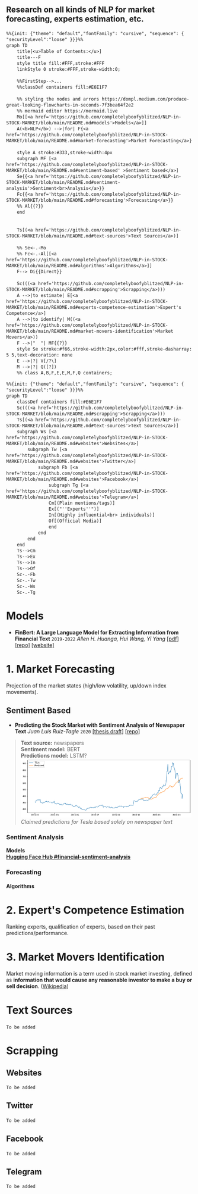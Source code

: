 <!-- inspired by https://github.com/ryanzhumich/Contrastive-Learning-NLP-Papers -->
<!-- make read me prettier:  -->
<!-- todo list https://docs.github.com/ru/get-started/writing-on-github/working-with-advanced-formatting/about-task-lists#about-task-lists -->
<!-- emojies https://github.com/chroline/well_app/blob/main/README.md -->
<!-- tables https://github.com/ArmynC/ArminC-AutoExec/#readme -->
<!-- pic https://github.com/karan/joe#readme -->
## Research on all kinds of NLP for market forecasting, experts estimation, etc.

```mermaid
%%{init: {"theme": "default","fontFamily": "cursive", "sequence": { "securityLevel":"loose" }}}%%
graph TD
    title[<u>Table of Contents:</u>]
    title---F
    style title fill:#FFF,stroke:#FFF
    linkStyle 0 stroke:#FFF,stroke-width:0;

    %%FirstStep-->...
    %%classDef containers fill:#E6E1F7
    
    %% styling the nodes and arrors https://dompl.medium.com/produce-great-looking-flowcharts-in-seconds-7f3bea64f2e2
    %% mermaid editor https://mermaid.live
    Mo[[<a href='https://github.com/completelyboofyblitzed/NLP-in-STOCK-MARKET/blob/main/README.md#models'>Models</a>]]
    A(<b>NLP</b>) -->|for| F{<a href='https://github.com/completelyboofyblitzed/NLP-in-STOCK-MARKET/blob/main/README.md#market-forecasting'>Market Forecasting</a>} 
    
    style A stroke:#333,stroke-width:4px
    subgraph MF [<a href='https://github.com/completelyboofyblitzed/NLP-in-STOCK-MARKET/blob/main/README.md#sentiment-based' >Sentiment based</a>]
    Se{{<a href='https://github.com/completelyboofyblitzed/NLP-in-STOCK-MARKET/blob/main/README.md#sentiment-analysis'>Sentiment<br>Analysis</a>}}
    Fc{{<a href='https://github.com/completelyboofyblitzed/NLP-in-STOCK-MARKET/blob/main/README.md#forecasting'>Forecasting</a>}}
    %% Al{{?}}
    end

    
    Ts[(<a href='https://github.com/completelyboofyblitzed/NLP-in-STOCK-MARKET/blob/main/README.md#text-sources'>Text Sources</a>)]
    
    %% Se<-.-Mo
    %% Fc<-.-Al[[<a href='https://github.com/completelyboofyblitzed/NLP-in-STOCK-MARKET/blob/main/README.md#algorithms'>Algorithms</a>]]
    F--> Di{{Direct}}

    Sc(((<a href='https://github.com/completelyboofyblitzed/NLP-in-STOCK-MARKET/blob/main/README.md#scrapping'>Scrapping</a>)))
    A -->|to estimate| E[<a href='https://github.com/completelyboofyblitzed/NLP-in-STOCK-MARKET/blob/main/README.md#experts-competence-estimation'>Expert's Competence</a>]
    A -->|to identify| M((<a href='https://github.com/completelyboofyblitzed/NLP-in-STOCK-MARKET/blob/main/README.md#market-movers-identification'>Market Movers</a>))
    F -->|"  "| MF{{?}}
    style Se stroke:#f66,stroke-width:2px,color:#fff,stroke-dasharray: 5 5,text-decoration: none
    E -->|?| V[/?\]
    M -->|?| Q([?])
    %% class A,B,F,E,E,M,F,Q containers;
```

```mermaid
%%{init: {"theme": "default","fontFamily": "cursive", "sequence": { "securityLevel":"loose" }}}%%
graph TD
    classDef containers fill:#E6E1F7
    Sc(((<a href='https://github.com/completelyboofyblitzed/NLP-in-STOCK-MARKET/blob/main/README.md#scrapping'>Scrapping</a>)))
    Ts[(<a href='https://github.com/completelyboofyblitzed/NLP-in-STOCK-MARKET/blob/main/README.md#text-sources'>Text Sources</a>)]
    subgraph Ws [<a href='https://github.com/completelyboofyblitzed/NLP-in-STOCK-MARKET/blob/main/README.md#websites'>Websites</a>]
        subgraph Tw [<a href='https://github.com/completelyboofyblitzed/NLP-in-STOCK-MARKET/blob/main/README.md#websites'>Twitter</a>]
            subgraph Fb [<a href='https://github.com/completelyboofyblitzed/NLP-in-STOCK-MARKET/blob/main/README.md#websites'>Facebook</a>]
                subgraph Tg [<a href='https://github.com/completelyboofyblitzed/NLP-in-STOCK-MARKET/blob/main/README.md#websites'>Telegram</a>]
                Cm[(Plain mentions/tags)]
                Ex[("''Experts''")]
                In[(Highly influential<br> individuals)]
                Of[(Official Media)]
                end
            end
        end
    end
    Ts-->Cm
    Ts-->Ex
    Ts-->In
    Ts-->Of
    Sc-.-Fb
    Sc-.-Tw
    Sc-.-Ws
    Sc-.-Tg
```
# Models
- __FinBert: A Large Language Model for Extracting Information from Financial Text__ `2019-2022` <i> Allen H. Huanga, Hui Wang, Yi Yang</i> [[pdf]](https://papers.ssrn.com/sol3/papers.cfm?abstract_id=3910214) [[repo]](https://github.com/yya518/FinBERT) [[website]](https://finbert.ai/)
# 1. Market Forecasting
Projection of the market states (high/low volatility, up/down index movements).
## Sentiment Based
- __Predicting the Stock Market with Sentiment Analysis of Newspaper Text__ <i>Juan Luis Ruiz-Tagle</i> `2020` [[thesis draft]](https://github.com/juanluisrto/stock-prediction-nlp/blob/master/memoria/Juan%20Luis%20Ruiz-Tagle%2018-Mayo_memoria_2/Master_Thesis_memoria_v2.pdf) [[repo]](https://github.com/juanluisrto/stock-prediction-nlp)

> __Text source:__ newspapers <br />
> __Sentiment model:__ BERT <br />
> __Predictions model:__ LSTM? <br />
<img src="https://github.com/juanluisrto/stock-prediction-nlp/blob/master/stock-prediction/etsfactory_article/pngs/predictions_tesla.png" width="460" title="Claimed predictions Tesla based solely on newspaper text"> <br />
_Claimed predictions for Tesla based solely on newspaper text_

<!-- https://youtu.be/G5ycs1hFSKk -->
<!-- https://github.com/pvanand07/NIFTY50-Daily-Trend-Prediction-Using-NLP-Python -->
<!-- finbert https://github.com/juanluisrto/stock-prediction-nlp/blob/master/memoria/papers/FinBERT.pdf -->
<!-- https://github.com/search?o=desc&q=nlp+for+stock&s=updated&type=Repositories -->
<!-- https://github.com/yiaktan/NLP-Stock-Prediction -->
### Sentiment Analysis
__Models__ <br>
[__Hugging Face Hub #financial-sentiment-analysis__](https://huggingface.co/models?other=financial-sentiment-analysis)


<!-- - __Fine-tuned LM__ -->
### Forecasting

#### Algorithms
# 2. Expert's Competence Estimation
Ranking experts, qualification of experts, based on their past predictions/performance.<br>

# 3. Market Movers Identification
Market moving information is a term used in stock market investing, defined as __information that would cause any reasonable investor to make a buy or sell decision__. ([Wikipedia](https://en.wikipedia.org/wiki/Market_moving_information))<br> 

# Text Sources
`To be added`

# Scrapping

## Websites
`To be added`
## Twitter
`To be added`
## Facebook
`To be added`
## Telegram
`To be added`



